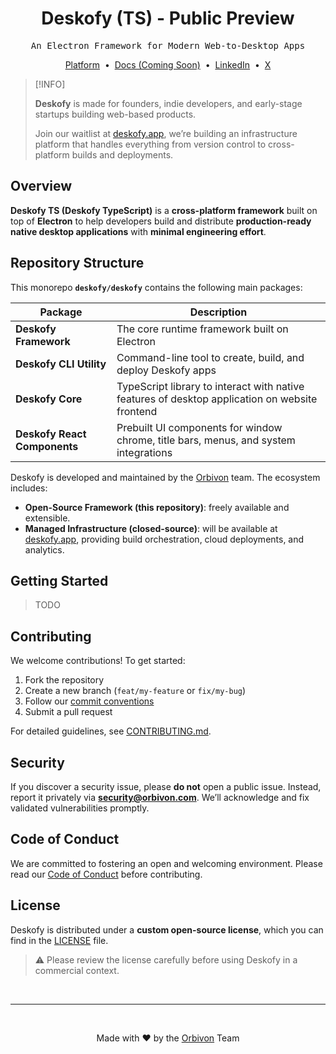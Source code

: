 <h1 align="center">Deskofy (TS) - Public Preview</h1>

<p align="center"><tt>An Electron Framework for Modern Web-to-Desktop Apps</tt></p>

<p align="center">
    <a href="https://deskofy.com" target="_blank">Platform</a>
    &nbsp;•&nbsp;
    <a href="#" target="_blank">Docs (Coming Soon)</a>
    &nbsp;•&nbsp;
    <a href="linkedin.com/company/deskofy" target="_blank">LinkedIn</a>
    &nbsp;•&nbsp;
    <a href="https://x.com/DeskofyHQ" target="_blank">X</a>
</p>

> [!INFO]
>
> **Deskofy** is made for founders, indie developers, and early-stage startups building web-based products.
>
> Join our waitlist at [deskofy.app](https://deskofy.app?utm_source=deskofy-repository), we’re building an infrastructure platform that handles everything from version control to cross-platform builds and deployments.

## Overview

**Deskofy TS (Deskofy TypeScript)** is a **cross-platform framework** built on top of **Electron** to help developers build and distribute **production-ready native desktop applications** with **minimal engineering effort**.

## Repository Structure

This monorepo **`deskofy/deskofy`** contains the following main packages:

| Package                      | Description                                                                                    |
| ---------------------------- | ---------------------------------------------------------------------------------------------- |
| **Deskofy Framework**        | The core runtime framework built on Electron                                                   |
| **Deskofy CLI Utility**      | Command-line tool to create, build, and deploy Deskofy apps                                    |
| **Deskofy Core**             | TypeScript library to interact with native features of desktop application on website frontend |
| **Deskofy React Components** | Prebuilt UI components for window chrome, title bars, menus, and system integrations           |

Deskofy is developed and maintained by the [Orbivon](https://orbivon.com?utm_source=deskofy-repository) team.
The ecosystem includes:

- **Open-Source Framework (this repository)**: freely available and extensible.
- **Managed Infrastructure (closed-source)**: will be available at [deskofy.app](https://deskofy.app?utm_source=deskofy-repository), providing build orchestration, cloud deployments, and analytics.

## Getting Started

> TODO

## Contributing

We welcome contributions! To get started:

1. Fork the repository
2. Create a new branch (`feat/my-feature` or `fix/my-bug`)
3. Follow our [commit conventions](./CONTRIBUTING.md)
4. Submit a pull request

For detailed guidelines, see [CONTRIBUTING.md](./CONTRIBUTING.md).

## Security

If you discover a security issue, please **do not** open a public issue.
Instead, report it privately via **[security@orbivon.com](mailto:security@orbivon.com)**.
We’ll acknowledge and fix validated vulnerabilities promptly.

## Code of Conduct

We are committed to fostering an open and welcoming environment.
Please read our [Code of Conduct](./CODE_OF_CONDUCT.md) before contributing.

## License

Deskofy is distributed under a **custom open-source license**,
which you can find in the [LICENSE](./LICENSE) file.

> ⚠️ Please review the license carefully before using Deskofy in a commercial context.

<br />

---

<br />

<p align="center">Made with ❤️ by the <a href="https://orbivon.com?utm_source=deskofy-repository">Orbivon</a> Team</p>
